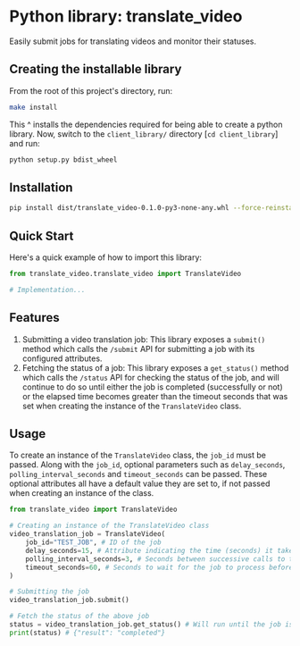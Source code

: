 # Python library: translate_video

Easily submit jobs for translating videos and monitor their statuses.

## Creating the installable library

From the root of this project's directory, run:

```bash
make install
```

This ^ installs the dependencies required for being able to create a python library.
Now, switch to the `client_library/` directory [`cd client_library`] and run:

```bash
python setup.py bdist_wheel
```

## Installation

```bash
pip install dist/translate_video-0.1.0-py3-none-any.whl --force-reinstall
```

## Quick Start

Here's a quick example of how to import this library:

```python
from translate_video.translate_video import TranslateVideo

# Implementation...
```

## Features

1. Submitting a video translation job: This library exposes a `submit()` method which calls the `/submit` API for submitting a job with its configured attributes.
2. Fetching the status of a job: This library exposes a `get_status()` method which calls the `/status` API for checking the status of the job, and will continue to do so until either the job is completed (successfully or not) or the elapsed time becomes greater than the timeout seconds that was set when creating the instance of the `TranslateVideo` class.

## Usage

To create an instance of the `TranslateVideo` class, the `job_id` must be passed. Along with the `job_id`, optional parameters such as `delay_seconds`, `polling_interval_seconds` and `timeout_seconds` can be passed. These optional attributes all have a default value they are set to, if not passed when creating an instance of the class.

```python
from translate_video import TranslateVideo

# Creating an instance of the TranslateVideo class
video_translation_job = TranslateVideo(
    job_id="TEST_JOB", # ID of the job
    delay_seconds=15, # Attribute indicating the time (seconds) it takes to process the job
    polling_interval_seconds=3, # Seconds between successive calls to the GET /status API
    timeout_seconds=60, # Seconds to wait for the job to process before returning the status of the job
)

# Submitting the job
video_translation_job.submit()

# Fetch the status of the above job
status = video_translation_job.get_status() # Will run until the job is completed or the timeout seconds has elapsed
print(status) # {"result": "completed"}
```
